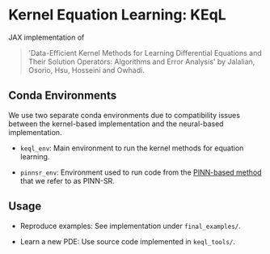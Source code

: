 # Kernel Equation Learning: KEqL

JAX implementation of 

> 'Data-Efficient Kernel Methods for Learning 
Differential Equations and Their Solution Operators: 
Algorithms and Error Analysis' by Jalalian, Osorio, Hsu, Hosseini and Owhadi.



## Conda Environments

We use two separate conda environments due to compatibility issues between the kernel-based implementation and the neural-based implementation.

- `keql_env`: Main environment to run the kernel methods for equation learning.

- `pinnsr_env`: Environment used to run code from the [PINN-based method](https://github.com/isds-neu/EQDiscovery) that we refer to as PINN-SR.


## Usage 

- Reproduce examples: See implementation under `final_examples/`.

- Learn a new PDE: Use source code implemented in `keql_tools/`.